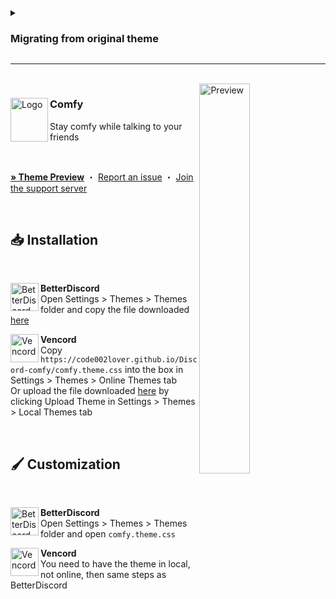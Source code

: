 <details>
<summary><h3>Migrating from original theme</h3></summary>

### Using url
replace the theme url with this url<br>
`https://code002lover.github.io/Discord-comfy/comfy.theme.css`<br><br>

### Installed Locally
replace `https://comfy-themes.github.io/Discord/betterdiscord/main.css`<br>

with `https://code002lover.github.io/Discord-comfy/main.css`<br>
</details>

---
<br>


<img align="right" src="https://comfy-themes.github.io/Discord/assets/preview.png" alt="Preview" width="40%">

<div align="left">
  <img align="left" src="https://i.imgur.com/lEPTm0F.png" alt="Logo" width="60" height="70">

  <h3 align="left">Comfy</h3>
  <p align="left">Stay comfy while talking to your friends</p>

  <br/>

  <a href="https://gibbu.github.io/ThemePreview/?file=https://code002lover.github.io/Discord-comfy/comfy.theme.css"><strong>» Theme Preview</strong></a>
  ・
  <a href="https://github.com/code002lover/Discord-comfy/issues">Report an issue</a>
  ・
  <a href="https://discord.gg/comfy-camp-811203761619337259">Join the support server</a>
</div>
<br/>

## 📥 Installation

<br/>
<div align="left">
    <img align="left" src="https://i.imgur.com/LPH05EO.png" alt="BetterDiscord" width="45" height="45">
    <b><p align="left">BetterDiscord</b>
    <br/>Open Settings > Themes > Themes folder and copy the file downloaded <a href="https://code002lover.github.io/Discord-comfy/comfy.theme.css">here</a></p>
</div>

<div align="left">
    <img align="left" src="https://i.imgur.com/fXYKU5q.png" alt="Vencord" width="45" height="45">
    <b><p align="left">Vencord</b>
    <br/>Copy <code>https://code002lover.github.io/Discord-comfy/comfy.theme.css</code> into the box in Settings > Themes > Online Themes tab
    <br/>Or upload the file downloaded <a href="https://code002lover.github.io/Discord-comfy/comfy.theme.css">here</a> by clicking Upload Theme in Settings > Themes > Local Themes tab</p>
</div><br/>

## 🖌️ Customization

<br/>
<div align="left">
    <img align="left" src="https://i.imgur.com/LPH05EO.png" alt="BetterDiscord" width="45" height="45">
    <b><p align="left">BetterDiscord</b>
    <br/>Open Settings > Themes > Themes folder and open <code>comfy.theme.css</code></p>
</div>

<div align="left">
    <img align="left" src="https://i.imgur.com/fXYKU5q.png" alt="Vencord" width="45" height="45">
    <b><p align="left">Vencord</b>
    <br/>You need to have the theme in local, not online, then same steps as BetterDiscord</p>
</div>